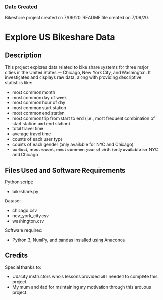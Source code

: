 
### Date Created ###
Bikeshare project created on 7/09/20. README file created on 7/09/20.
# Explore US Bikeshare Data #

## Description ##
This project explores data related to bike share systems for three major cities in the United States — Chicago, New York City, and Washington.
It investigates and displays raw data, along with providing descriptive statistics like:

* most common month
* most common day of week
* most common hour of day
* most common start station
* most common end station
* most common trip from start to end (i.e., most frequent combination of start station and end station)
* total travel time
* average travel time
* counts of each user type
* counts of each gender (only available for NYC and Chicago)
* earliest, most recent, most common year of birth (only available for NYC and Chicago

## Files Used and Software Requirements ##
Python script:

* bikeshare.py

Dataset:

* chicago.csv
* new_york_city.csv
* washington.csv

Software required:

* Python 3, NumPy, and pandas installed using Anaconda

## Credits ##
Special thanks to:

* Udacity instructors who's lessons provided all I needed to complete this project.
* My mum and dad for maintaining my motivation through this arduous project.
